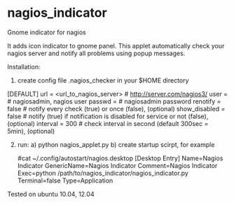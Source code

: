 nagios_indicator
=============

Gnome indicator for nagios

It adds icon indicator to gnome panel.
This applet automatically check your nagios server and notify all problems using popup messages.

Installation:
1. create config file .nagios_checker in your $HOME directory

[DEFAULT]
url = <url_to_nagios_server> # http://server.com/nagios3/
user = <username> # nagiosadmin, nagios user
passwd = <password> # nagiosadmin password
renotify = false # notify every check (true) or once (false), (optional)
show_disabled = false # notify (true) if notification is disabled for service or not (false), (optional)
interval = 300 # check interval in second (default 300sec = 5min),  (optional)  

2. run:
    a) python nagios_applet.py
    b) create startup scirpt, for example

    #cat ~/.config/autostart/nagios.desktop 
    [Desktop Entry]
    Name=Nagios Indicator
    GenericName=Nagios Indicator
    Comment=Nagios Indicator
    Exec=python /path/to/nagios_indicator/nagios_indicator.py
    Terminal=false
    Type=Application




Tested on ubuntu 10.04, 12.04
